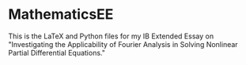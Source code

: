 # MathematicsEE
This is the LaTeX and Python files for my IB Extended Essay on "Investigating the Applicability of Fourier Analysis in Solving Nonlinear Partial Differential Equations."
